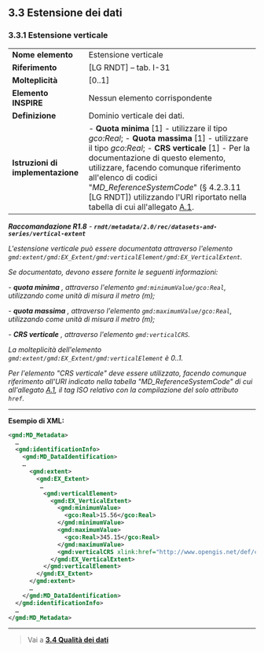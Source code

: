 ## 3.3 Estensione dei dati

### 3.3.1 Estensione verticale

|  |  |
| --- | --- |
| **Nome elemento** | Estensione verticale |
| **Riferimento** | [LG RNDT] – tab. I-31 |
| **Molteplicità** | [0..1] |
| **Elemento INSPIRE** | Nessun elemento corrispondente |
| **Definizione** | Dominio verticale dei dati. |
| **Istruzioni di implementazione** | - **Quota minima** [1] - utilizzare il tipo _gco:Real_; - **Quota massima** [1] - utilizzare il tipo _gco:Real_; - **CRS verticale** [1] - Per la documentazione di questo elemento, utilizzare, facendo comunque riferimento all&#39;elenco di codici &quot;_MD\_ReferenceSystemCode_&quot; (§ 4.2.3.11 [LG RNDT]) utilizzando l&#39;URI riportato nella tabella di cui all&#39;allegato [A.1](../code-lists/md-reference-system-code.md). |

***Raccomandazione R1.8** - **```rndt/metadata/2.0/rec/datasets-and-series/vertical-extent```***

*L&#39;estensione verticale può essere documentata attraverso l&#39;elemento ```gmd:extent/gmd:EX_Extent/gmd:verticalElement/gmd:EX_VerticalExtent```.*

*Se documentato, devono essere fornite le seguenti informazioni:*

*- **quota minima** , attraverso l&#39;elemento ```gmd:minimumValue/gco:Real```, utilizzando come unità di misura il metro (m);*

*- **quota massima** , attraverso l&#39;elemento ```gmd:maximumValue/gco:Real```, utilizzando come unità di misura il metro (m);*

*- **CRS verticale** , attraverso l&#39;elemento ```gmd:verticalCRS```.*

*La molteplicità dell&#39;elemento ```gmd:extent/gmd:EX_Extent/gmd:verticalElement``` è 0..1.*

*Per l&#39;elemento &quot;CRS verticale&quot; deve essere utilizzato, facendo comunque riferimento all&#39;URI indicato nella tabella &quot;MD\_ReferenceSystemCode&quot; di cui all&#39;allegato [A.1](../code-lists/md-reference-system-code.md), il tag ISO relativo con la compilazione del solo attributo ```href```.*

---

**Esempio di XML:**

```xml
<gmd:MD_Metadata>
  …
  <gmd:identificationInfo>
    <gmd:MD_DataIdentification>
    …
      <gmd:extent>
        <gmd:EX_Extent>
         …
          <gmd:verticalElement>
            <gmd:EX_VerticalExtent>
              <gmd:minimumValue>
                <gco:Real>15.56</gco:Real>
              </gmd:minimumValue>
              <gmd:maximumValue>
                <gco:Real>345.15</gco:Real>
              </gmd:maximumValue>
              <gmd:verticalCRS xlink:href="http://www.opengis.net/def/crs/EPSG/0/6704"/>
            </gmd:EX_VerticalExtent>
          </gmd:verticalElement>
        </gmd:EX_Extent>
      </gmd:extent>
      …
    </gmd:MD_DataIdentification>
  </gmd:identificationInfo>
  …
</gmd:MD_Metadata>
```
---

> Vai a [**3.4 Qualità dei dati**](data-quality.md)
